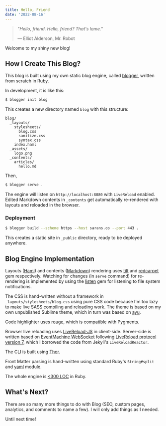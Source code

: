 ```yaml
---
title: Hello, Friend
date: '2022-08-16'
---
```

> *"Hello, friend. Hello, friend? That's lame."*  
>   
> &mdash; Elliot Alderson, Mr. Robot

Welcome to my shiny new blog!

## How I Create This Blog?

This blog is built using my own static blog engine, called [blogger](https://github.com/sarans21/blogger), written from scratch in Ruby.

In development, it is like this:

```sh
$ blogger init blog
```

This creates a new directory named `blog` with this structure:

```
blog/
  _layouts/
    stylesheets/
      blog.css
      sanitize.css
      syntax.css
    index.haml
  _assets/
    logo.png
  _contents/
    articles/
      hello.md
```

Then,

```sh
$ blogger serve .
```

The engine will listen on `http://localhost:8080` with `LiveReload` enabled. Edited Markdown contents in `_contents` get automatically re-rendered with layouts and reloaded in the browser.

### Deployment

```sh
$ blogger build --scheme https --host sarans.co --port 443 .
```

This creates a static site in `_public` directory, ready to be deployed anywhere.

## Blog Engine Implementation

Layouts ([Haml](https://haml.info/)) and contents ([Markdown](https://daringfireball.net/projects/markdown/)) rendering uses [tilt](https://github.com/rtomayko/tilt) and [redcarpet](https://github.com/vmg/redcarpet) gem respectively. Watching for changes (in `serve` command) for re-rendering is implemented by using the [listen](https://github.com/guard/listen) gem for listening to file system notifications.

The CSS is hand-written without a framework in `_layouts/stylesheets/blog.css` using pure CSS code because I'm too lazy to make live SASS compiling and reloading work. The theme is based on my own unpublished Sublime theme, which in turn was based on [ayu](https://github.com/dempfi/ayu).

Code highlighter uses [rouge](https://github.com/rouge-ruby/rouge), which is compatible with Pygments.

Browser live reloading uses [LiveReload-JS](https://github.com/livereload/livereload-js) in client-side. Server-side is written based on [EventMachine WebSocket](https://github.com/igrigorik/em-websocket) following [LiveReload protocol version 7](http://livereload.com/api/protocol/), which I borrowed the code from Jekyll's `LiveReloadReactor`.

The CLI is built using [Thor](http://whatisthor.com/).

Front Matter parsing is hand-written using standard Ruby's `String#split` and [yaml](https://github.com/ruby/yaml) module.

The whole engine is [<300 LOC](https://github.com/sarans21/blogger) in Ruby.

## What's Next?

There are so many more things to do with Blog (SEO, custom pages, analytics, and comments to name a few). I will only add things as I needed.

Until next time!